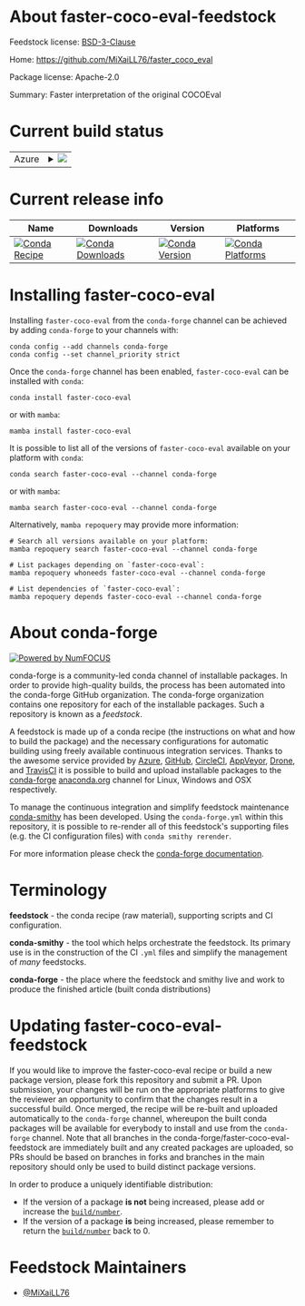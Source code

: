 About faster-coco-eval-feedstock
================================

Feedstock license: [BSD-3-Clause](https://github.com/conda-forge/faster-coco-eval-feedstock/blob/main/LICENSE.txt)

Home: https://github.com/MiXaiLL76/faster_coco_eval

Package license: Apache-2.0

Summary: Faster interpretation of the original COCOEval

Current build status
====================


<table>
    
  <tr>
    <td>Azure</td>
    <td>
      <details>
        <summary>
          <a href="https://dev.azure.com/conda-forge/feedstock-builds/_build/latest?definitionId=24685&branchName=main">
            <img src="https://dev.azure.com/conda-forge/feedstock-builds/_apis/build/status/faster-coco-eval-feedstock?branchName=main">
          </a>
        </summary>
        <table>
          <thead><tr><th>Variant</th><th>Status</th></tr></thead>
          <tbody>
            <tr>
              <td>linux_64_numpy2.0python3.9.____cpython</td>
              <td>
                <a href="https://dev.azure.com/conda-forge/feedstock-builds/_build/latest?definitionId=24685&branchName=main">
                  <img src="https://dev.azure.com/conda-forge/feedstock-builds/_apis/build/status/faster-coco-eval-feedstock?branchName=main&jobName=linux&configuration=linux%20linux_64_numpy2.0python3.9.____cpython" alt="variant">
                </a>
              </td>
            </tr>
            <tr>
              <td>linux_64_numpy2.0python3.10.____cpython</td>
              <td>
                <a href="https://dev.azure.com/conda-forge/feedstock-builds/_build/latest?definitionId=24685&branchName=main">
                  <img src="https://dev.azure.com/conda-forge/feedstock-builds/_apis/build/status/faster-coco-eval-feedstock?branchName=main&jobName=linux&configuration=linux%20linux_64_numpy2.0python3.10.____cpython" alt="variant">
                </a>
              </td>
            </tr>
            <tr>
              <td>linux_64_numpy2.0python3.11.____cpython</td>
              <td>
                <a href="https://dev.azure.com/conda-forge/feedstock-builds/_build/latest?definitionId=24685&branchName=main">
                  <img src="https://dev.azure.com/conda-forge/feedstock-builds/_apis/build/status/faster-coco-eval-feedstock?branchName=main&jobName=linux&configuration=linux%20linux_64_numpy2.0python3.11.____cpython" alt="variant">
                </a>
              </td>
            </tr>
            <tr>
              <td>linux_64_numpy2.0python3.12.____cpython</td>
              <td>
                <a href="https://dev.azure.com/conda-forge/feedstock-builds/_build/latest?definitionId=24685&branchName=main">
                  <img src="https://dev.azure.com/conda-forge/feedstock-builds/_apis/build/status/faster-coco-eval-feedstock?branchName=main&jobName=linux&configuration=linux%20linux_64_numpy2.0python3.12.____cpython" alt="variant">
                </a>
              </td>
            </tr>
            <tr>
              <td>linux_64_numpy2.0python3.13.____cp313</td>
              <td>
                <a href="https://dev.azure.com/conda-forge/feedstock-builds/_build/latest?definitionId=24685&branchName=main">
                  <img src="https://dev.azure.com/conda-forge/feedstock-builds/_apis/build/status/faster-coco-eval-feedstock?branchName=main&jobName=linux&configuration=linux%20linux_64_numpy2python3.13.____cp313" alt="variant">
                </a>
              </td>
            </tr>
            <tr>
              <td>-</td>
              <td>-</td>
            </tr>
            <tr>
              <td>osx_64_numpy2.0python3.9.____cpython</td>
              <td>
                <a href="https://dev.azure.com/conda-forge/feedstock-builds/_build/latest?definitionId=24685&branchName=main">
                  <img src="https://dev.azure.com/conda-forge/feedstock-builds/_apis/build/status/faster-coco-eval-feedstock?branchName=main&jobName=osx&configuration=osx%20osx_64_numpy2.0python3.9.____cpython" alt="variant">
                </a>
              </td>
            </tr>
            <tr>
              <td>osx_64_numpy2.0python3.10.____cpython</td>
              <td>
                <a href="https://dev.azure.com/conda-forge/feedstock-builds/_build/latest?definitionId=24685&branchName=main">
                  <img src="https://dev.azure.com/conda-forge/feedstock-builds/_apis/build/status/faster-coco-eval-feedstock?branchName=main&jobName=osx&configuration=osx%20osx_64_numpy2.0python3.10.____cpython" alt="variant">
                </a>
              </td>
            </tr>
            <tr>
              <td>osx_64_numpy2.0python3.11.____cpython</td>
              <td>
                <a href="https://dev.azure.com/conda-forge/feedstock-builds/_build/latest?definitionId=24685&branchName=main">
                  <img src="https://dev.azure.com/conda-forge/feedstock-builds/_apis/build/status/faster-coco-eval-feedstock?branchName=main&jobName=osx&configuration=osx%20osx_64_numpy2.0python3.11.____cpython" alt="variant">
                </a>
              </td>
            </tr>
            <tr>
              <td>osx_64_numpy2.0python3.12.____cpython</td>
              <td>
                <a href="https://dev.azure.com/conda-forge/feedstock-builds/_build/latest?definitionId=24685&branchName=main">
                  <img src="https://dev.azure.com/conda-forge/feedstock-builds/_apis/build/status/faster-coco-eval-feedstock?branchName=main&jobName=osx&configuration=osx%20osx_64_numpy2.0python3.12.____cpython" alt="variant">
                </a>
              </td>
            </tr>
            <tr>
              <td>osx_64_numpy2.0python3.13.____cp313</td>
              <td>
                <a href="https://dev.azure.com/conda-forge/feedstock-builds/_build/latest?definitionId=24685&branchName=main">
                  <img src="https://dev.azure.com/conda-forge/feedstock-builds/_apis/build/status/faster-coco-eval-feedstock?branchName=main&jobName=osx&configuration=osx%20osx_64_numpy2python3.13.____cp313" alt="variant">
                </a>
              </td>
            </tr>
            <tr>
              <td>-</td>
              <td>-</td>
            </tr>
            <tr>
              <td>win_64_numpy2.0python3.9.____cpython</td>
              <td>
                <a href="https://dev.azure.com/conda-forge/feedstock-builds/_build/latest?definitionId=24685&branchName=main">
                  <img src="https://dev.azure.com/conda-forge/feedstock-builds/_apis/build/status/faster-coco-eval-feedstock?branchName=main&jobName=win&configuration=win%20win_64_numpy2.0python3.9.____cpython" alt="variant">
                </a>
              </td>
            </tr>
            <tr>
              <td>win_64_numpy2.0python3.10.____cpython</td>
              <td>
                <a href="https://dev.azure.com/conda-forge/feedstock-builds/_build/latest?definitionId=24685&branchName=main">
                  <img src="https://dev.azure.com/conda-forge/feedstock-builds/_apis/build/status/faster-coco-eval-feedstock?branchName=main&jobName=win&configuration=win%20win_64_numpy2.0python3.10.____cpython" alt="variant">
                </a>
              </td>
            </tr>
            <tr>
              <td>win_64_numpy2.0python3.11.____cpython</td>
              <td>
                <a href="https://dev.azure.com/conda-forge/feedstock-builds/_build/latest?definitionId=24685&branchName=main">
                  <img src="https://dev.azure.com/conda-forge/feedstock-builds/_apis/build/status/faster-coco-eval-feedstock?branchName=main&jobName=win&configuration=win%20win_64_numpy2.0python3.11.____cpython" alt="variant">
                </a>
              </td>
            </tr>
            <tr>
              <td>win_64_numpy2.0python3.12.____cpython</td>
              <td>
                <a href="https://dev.azure.com/conda-forge/feedstock-builds/_build/latest?definitionId=24685&branchName=main">
                  <img src="https://dev.azure.com/conda-forge/feedstock-builds/_apis/build/status/faster-coco-eval-feedstock?branchName=main&jobName=win&configuration=win%20win_64_numpy2.0python3.12.____cpython" alt="variant">
                </a>
              </td>
            </tr>
            <tr>
              <td>win_64_numpy2python3.13.____cp313</td>
              <td>
                <a href="https://dev.azure.com/conda-forge/feedstock-builds/_build/latest?definitionId=24685&branchName=main">
                  <img src="https://dev.azure.com/conda-forge/feedstock-builds/_apis/build/status/faster-coco-eval-feedstock?branchName=main&jobName=win&configuration=win%20win_64_numpy2python3.13.____cp313" alt="variant">
                </a>
              </td>
            </tr>
          </tbody>
        </table>
      </details>
    </td>
  </tr>
</table>

Current release info
====================

| Name                                                                                                                                   | Downloads                                                                                                                                 | Version                                                                                                                                 | Platforms                                                                                                                                 |
| -------------------------------------------------------------------------------------------------------------------------------------- | ----------------------------------------------------------------------------------------------------------------------------------------- | --------------------------------------------------------------------------------------------------------------------------------------- | ----------------------------------------------------------------------------------------------------------------------------------------- |
| [![Conda Recipe](https://img.shields.io/badge/recipe-faster--coco--eval-green.svg)](https://anaconda.org/conda-forge/faster-coco-eval) | [![Conda Downloads](https://img.shields.io/conda/dn/conda-forge/faster-coco-eval.svg)](https://anaconda.org/conda-forge/faster-coco-eval) | [![Conda Version](https://img.shields.io/conda/vn/conda-forge/faster-coco-eval.svg)](https://anaconda.org/conda-forge/faster-coco-eval) | [![Conda Platforms](https://img.shields.io/conda/pn/conda-forge/faster-coco-eval.svg)](https://anaconda.org/conda-forge/faster-coco-eval) |

Installing faster-coco-eval
===========================

Installing `faster-coco-eval` from the `conda-forge` channel can be achieved by adding `conda-forge` to your channels with:

```
conda config --add channels conda-forge
conda config --set channel_priority strict
```

Once the `conda-forge` channel has been enabled, `faster-coco-eval` can be installed with `conda`:

```
conda install faster-coco-eval
```

or with `mamba`:

```
mamba install faster-coco-eval
```

It is possible to list all of the versions of `faster-coco-eval` available on your platform with `conda`:

```
conda search faster-coco-eval --channel conda-forge
```

or with `mamba`:

```
mamba search faster-coco-eval --channel conda-forge
```

Alternatively, `mamba repoquery` may provide more information:

```
# Search all versions available on your platform:
mamba repoquery search faster-coco-eval --channel conda-forge

# List packages depending on `faster-coco-eval`:
mamba repoquery whoneeds faster-coco-eval --channel conda-forge

# List dependencies of `faster-coco-eval`:
mamba repoquery depends faster-coco-eval --channel conda-forge
```


About conda-forge
=================

[![Powered by
NumFOCUS](https://img.shields.io/badge/powered%20by-NumFOCUS-orange.svg?style=flat&colorA=E1523D&colorB=007D8A)](https://numfocus.org)

conda-forge is a community-led conda channel of installable packages.
In order to provide high-quality builds, the process has been automated into the
conda-forge GitHub organization. The conda-forge organization contains one repository
for each of the installable packages. Such a repository is known as a *feedstock*.

A feedstock is made up of a conda recipe (the instructions on what and how to build
the package) and the necessary configurations for automatic building using freely
available continuous integration services. Thanks to the awesome service provided by
[Azure](https://azure.microsoft.com/en-us/services/devops/), [GitHub](https://github.com/),
[CircleCI](https://circleci.com/), [AppVeyor](https://www.appveyor.com/),
[Drone](https://cloud.drone.io/welcome), and [TravisCI](https://travis-ci.com/)
it is possible to build and upload installable packages to the
[conda-forge](https://anaconda.org/conda-forge) [anaconda.org](https://anaconda.org/)
channel for Linux, Windows and OSX respectively.

To manage the continuous integration and simplify feedstock maintenance
[conda-smithy](https://github.com/conda-forge/conda-smithy) has been developed.
Using the ``conda-forge.yml`` within this repository, it is possible to re-render all of
this feedstock's supporting files (e.g. the CI configuration files) with ``conda smithy rerender``.

For more information please check the [conda-forge documentation](https://conda-forge.org/docs/).

Terminology
===========

**feedstock** - the conda recipe (raw material), supporting scripts and CI configuration.

**conda-smithy** - the tool which helps orchestrate the feedstock.
                   Its primary use is in the construction of the CI ``.yml`` files
                   and simplify the management of *many* feedstocks.

**conda-forge** - the place where the feedstock and smithy live and work to
                  produce the finished article (built conda distributions)


Updating faster-coco-eval-feedstock
===================================

If you would like to improve the faster-coco-eval recipe or build a new
package version, please fork this repository and submit a PR. Upon submission,
your changes will be run on the appropriate platforms to give the reviewer an
opportunity to confirm that the changes result in a successful build. Once
merged, the recipe will be re-built and uploaded automatically to the
`conda-forge` channel, whereupon the built conda packages will be available for
everybody to install and use from the `conda-forge` channel.
Note that all branches in the conda-forge/faster-coco-eval-feedstock are
immediately built and any created packages are uploaded, so PRs should be based
on branches in forks and branches in the main repository should only be used to
build distinct package versions.

In order to produce a uniquely identifiable distribution:
 * If the version of a package **is not** being increased, please add or increase
   the [``build/number``](https://docs.conda.io/projects/conda-build/en/latest/resources/define-metadata.html#build-number-and-string).
 * If the version of a package **is** being increased, please remember to return
   the [``build/number``](https://docs.conda.io/projects/conda-build/en/latest/resources/define-metadata.html#build-number-and-string)
   back to 0.

Feedstock Maintainers
=====================

* [@MiXaiLL76](https://github.com/MiXaiLL76/)

